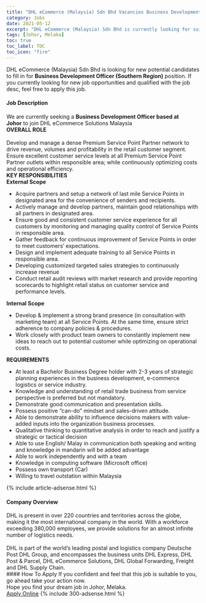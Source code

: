 ```yaml
---
title: "DHL eCommerce (Malaysia) Sdn Bhd Vacancies Business Development Officer (Southern Region)" 
category: Jobs 
date: 2021-05-12 
excerpt: "DHL eCommerce (Malaysia) Sdn Bhd is currently looking for suitable person to fill in the Business Development Officer (Southern Region) which based in Johor, Melaka" 
tags: [Johor, Melaka] 
toc: true 
toc_label: TOC 
toc_icon: "fire" 
--- 
```


<p>DHL eCommerce (Malaysia) Sdn Bhd is looking for new potential candidates to fill in for <b>Business Development Officer (Southern Region)</b> position. If you currently looking for new job opportunities and qualified with the job desc, feel free to apply this job.
</p><div><div><h4>Job Description</h4></div><div><div><span><div><div><div>We are currently seeking a <strong>Business Development Officer based at Johor</strong>&#160;to join DHL eCommerce Solutions&#160;Malaysia</div></div><div><strong>OVERALL ROLE</strong><br><br>Develop and manage a dense Premium Service Point Partner network to drive revenue, volumes and profitability in the retail customer segment. Ensure excellent customer service levels at all Premium Service Point Partner outlets within responsible area; while continuously optimizing costs and operational efficiency.</div><div><strong>KEY RESPONSIBILITIES</strong><div><strong>External Scope</strong></div><ul><li>Acquire partners and setup a network of last mile Service Points in designated area for the convenience of senders and recipients.</li><li>Actively manage and develop partners, maintain good relationships with all partners in designated area.</li><li>Ensure good and consistent customer service experience for all customers by monitoring and managing quality control of Service Points in responsible area.</li><li>Gather feedback for continuous improvement of Service Points in order to meet customers&#8217; expectations.</li><li>Design and implement adequate training to all Service Points in responsible area.</li><li>Developing customized targeted sales strategies to continuously increase revenue</li><li>Conduct retail audit reviews with market research and provide reporting scorecards to highlight retail status on customer service and performance levels.</li></ul><div><strong>Internal Scope</strong><ul><li>Develop &amp; implement a strong brand presence (in consultation with marketing team) at all Service Points. At the same time, ensure strict adherence to company policies &amp; procedures.</li><li>Work closely with product team owners to constantly implement new ideas to reach out to potential customer while optimizing on operational costs.</li></ul><div><strong>REQUIREMENTS</strong><ul><li>At least a Bachelor Business Degree holder with 2-3 years of strategic planning experiences in the business development, e-commerce logistics or service industry.</li><li>Knowledge and understanding of retail trade business from service perspective is preferred but not mandatory.</li><li>Demonstrate good communication and presentation skills.</li><li>Possess positive &#8220;can-do&#8221; mindset and sales-driven attitude.</li><li>Able to demonstrate ability to influence decisions makers with value-added inputs into the organization business processes.</li><li>Qualitative thinking to quantitative analysis in order to reach and justify a strategic or tactical decision</li><li>Able to use English/ Malay in communication both speaking and writing and knowledge in mandarin will be added advantage</li><li>Able to work independently and with a team</li><li>Knowledge in computing software (Microsoft office)</li><li>Possess own transport (Car)</li><li>Willing to travel outstation within Malaysia</li></ul></div></div></div></div></span></div></div></div> 
{% include article-adsense.html %} 
<div><div><h4>Company Overview</h4></div><div><div><span><div><div>
	DHL is present in over 220 countries and territories across the globe, making it the most international company in the world. With a workforce exceeding 380,000 employees, we provide solutions for an almost infinite number of logistics needs.&#160;<br>
<br>
	DHL is part of the world&#8217;s leading postal and logistics company Deutsche Post DHL Group, and encompasses the business units DHL Express, DHL Post &amp; Parcel, DHL eCommerce Solutions, DHL Global Forwarding, Freight and DHL Supply Chain.</div></div></span></div></div></div> 
#### How To Apply 
If you confident and feel that this job is suitable to you, go ahead take your action now. <br/> 
Hope you find your dream job in Johor, Melaka. <br/> 
<a href="https://www.jobstreet.com.my/en/job/business-development-officer-southern-region-4566310?jobId=jobstreet-my-job-4566310&" class="btn btn--info" target="_blank" rel="nofollow noopenner">Apply Online</a> 
{% include 300-adsense.html %} 